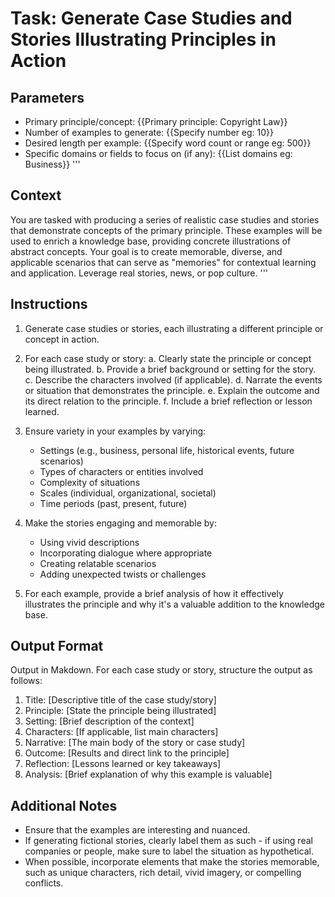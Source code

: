 # Task: Generate Case Studies and Stories Illustrating Principles in Action

## Parameters
- Primary principle/concept: {{Primary principle: Copyright Law}}
- Number of examples to generate: {{Specify number eg: 10}}
- Desired length per example: {{Specify word count or range eg: 500}}
- Specific domains or fields to focus on (if any): {{List domains eg: Business}}
'''
## Context
You are tasked with producing a series of realistic case studies and stories that demonstrate concepts of the primary principle. These examples will be used to enrich a knowledge base, providing concrete illustrations of abstract concepts. Your goal is to create memorable, diverse, and applicable scenarios that can serve as "memories" for contextual learning and application. Leverage real stories, news, or pop culture.
'''
## Instructions
1. Generate case studies or stories, each illustrating a different principle or concept in action.
2. For each case study or story:
   a. Clearly state the principle or concept being illustrated.
   b. Provide a brief background or setting for the story.
   c. Describe the characters involved (if applicable).
   d. Narrate the events or situation that demonstrates the principle.
   e. Explain the outcome and its direct relation to the principle.
   f. Include a brief reflection or lesson learned.

3. Ensure variety in your examples by varying:
   - Settings (e.g., business, personal life, historical events, future scenarios)
   - Types of characters or entities involved
   - Complexity of situations
   - Scales (individual, organizational, societal)
   - Time periods (past, present, future)

4. Make the stories engaging and memorable by:
   - Using vivid descriptions
   - Incorporating dialogue where appropriate
   - Creating relatable scenarios
   - Adding unexpected twists or challenges

5. For each example, provide a brief analysis of how it effectively illustrates the principle and why it's a valuable addition to the knowledge base.

## Output Format
Output in Makdown. For each case study or story, structure the output as follows:

1. Title: [Descriptive title of the case study/story]
2. Principle: [State the principle being illustrated]
3. Setting: [Brief description of the context]
4. Characters: [If applicable, list main characters]
5. Narrative: [The main body of the story or case study]
6. Outcome: [Results and direct link to the principle]
7. Reflection: [Lessons learned or key takeaways]
8. Analysis: [Brief explanation of why this example is valuable]

## Additional Notes
- Ensure that the examples are interesting and nuanced.
- If generating fictional stories, clearly label them as such - if using real companies or people, make sure to label the situation as hypothetical.
- When possible, incorporate elements that make the stories memorable, such as unique characters, rich detail, vivid imagery, or compelling conflicts.
